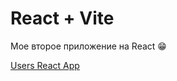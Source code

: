# React + Vite

Мое второе приложение на React 😁

[Users React App](https://users-react-app-roman-dev06s-projects.vercel.app/)
